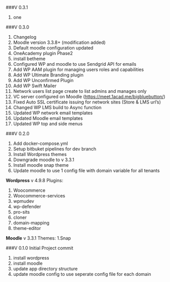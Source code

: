 ###V 0.3.1
1. one

###V 0.3.0
1. Changelog
2. Moodle version 3.3.8+ (modification added)
3. Default moodle configuration updated
4. OneAcademy plugin Phase2
5. install betheme
6. Configured WP and moodle to use Sendgrid API for emails
7. Add WP AAM plugin for managing users roles and capabilities
8. Add WP Ultimate Branding plugin 
9. Add WP Unconfirmed Plugin
10. Add WP Swift Mailer
11. Network users list page create to list admins and manages only
12. VC server configured on Moodle (https://meet.1acad.me/bigbluebutton/)
13. Fixed Auto SSL certificate issuing for network sites (Store & LMS url’s)
14. Changed WP LMS build to Async function
15. Updated WP network email templates
16. Updated Moodle email templates
17. Updated WP top and side menus


###V 0.2.0
1.  Add docker-compose.yml
2.  Setup bitbuket pipelines for dev branch
3.  Install Wordpress themes
4.  Downgrade moodle to v 3.3.1
5.  Install  moodle snap theme
6.  Update moodle to use 1 config file with domain variable for all tenants

**Wordpress** v 4.9.8
Plugins: 
1.  Woocommerce
2.  Woocommerce-services
3.  wpmudev
4.  wp-defender
5.  pro-sits
6.  cloner
7.  domain-mapping
8.  theme-editor


**Moodle** v 3.3.1
Themes:
1.Snap

###V 0.1.0
Initial Project commit 
1.  install wordpress
2.  install moodle
3.  update app directory structure
4.  update moodle config to use seperate config file for each domain